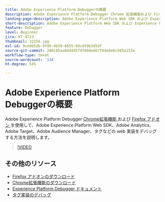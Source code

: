 ```yaml
---
title: Adobe Experience Platform Debuggerの概要
description: Adobe Experience Platform Debugger Chrome 拡張機能および Firefox アドオンが、Adobe Experience Platform Web SDK、Adobe Analytics、Adobe Target、Adobe Audience Manager、タグなどの web 実装のデバッグにどのように役立つかについて学習します。
landing-page-description: Adobe Experience Platform Web SDK および Experience Cloud アプリケーションの web 実装をデバッグします。
short-description: Adobe Experience Platform Web SDK および Experience Cloud アプリケーションの web 実装をデバッグする方法について説明します。
feature: Debugger
level: Beginner
jira: KT-4723
thumbnail: 32156.jpg
exl-id: 9ce0b5db-9f00-4b59-8655-09cd59b3d5df
source-git-commit: 286c85aa88d44574f00ded67f0de8e0c945a153e
workflow-type: tm+mt
source-wordcount: '134'
ht-degree: 54%

---
```


# Adobe Experience Platform Debuggerの概要

Adobe Experience Platform Debugger [Chrome拡張機能 ](https://chrome.google.com/webstore/detail/adobe-experience-platform/bfnnokhpnncpkdmbokanobigaccjkpob) および [Firefox アドオン ](https://addons.mozilla.org/ja/firefox/addon/adobe-experience-platform-dbg/) を使用して、Adobe Experience Platform Web SDK、Adobe Analytics、Adobe Target、Adobe Audience Manager、タグなどの web 実装をデバッグする方法を説明します。

>[!VIDEO](https://video.tv.adobe.com/v/36086?learn=on&enablevpops&captions=jpn)

## その他のリソース

* [Firefox アドオンのダウンロード ](https://addons.mozilla.org/ja/firefox/addon/adobe-experience-platform-dbg/)
* [Chrome拡張機能のダウンロード ](https://chrome.google.com/webstore/detail/adobe-experience-platform/bfnnokhpnncpkdmbokanobigaccjkpob)
* [Experience Platform Debugger ドキュメント ](https://experienceleague.adobe.com/docs/debugger/using-v2/experience-cloud-debugger.html?lang=ja)
* [ タグ実装のデバッグ ](https://experienceleague.adobe.com/docs/experience-manager-learn/sites/integrations/experience-platform-launch/debug-launch-implementation.html?lang=ja)
